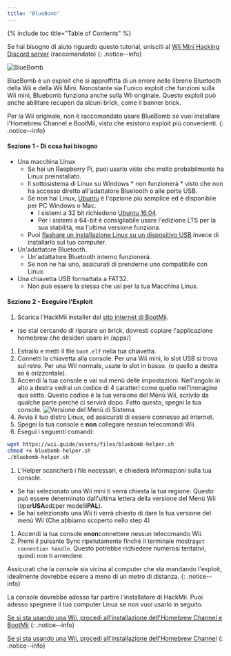 ```yaml
---
title: "BlueBomb"
---
```


{% include toc title="Table of Contents" %}

Se hai bisogno di aiuto riguardo questo tutorial, unisciti al [Wii Mini Hacking Discord server](https://discord.gg/6ryxnkS) (raccomandato)
{: .notice--info}

![BlueBomb](/images/bluebomb.png)

BlueBomb è un exploit che si approffitta di un errore nelle librerie Bluetooth della Wii e della Wii Mini. Nonostante sia l'unico exploit che funzioni sulla Wii mini, Bluebomb funziona anche sulla Wii originale. Questo exploit può anche abilitare recuperi da alcuni brick, come il banner brick.

Per la Wii originale, non è raccomandato usare BlueBomb se vuoi installare l'Homebrew Channel e BootMii, visto che esistono exploit più convenienti.
{: .notice--info}

#### Sezione 1 - Di cosa hai bisogno
- Una macchina Linux
  - Se hai un Raspberry Pi, puoi usarlo visto che molto probabilmente ha Linux preinstallato.
  - Il sottosistema di Linux su Windows * non funzionerà * visto che non ha accesso diretto all'adattatore Bluetooth o alle porte USB.
  - Se non hai Linux, [ Ubuntu](https://ubuntu.com/download/desktop) è l'opzione più semplice ed è disponibile per PC Windows o Mac.
    - I sistemi a 32 bit richiedono [Ubuntu 16.04](http://releases.ubuntu.com/16.04/).
    - Per i sistemi a 64-bit è consigliabile usare l'edizione LTS per la sua stabilità, ma l'ultima versione funziona.
  - Puoi [flashare un installazione Linux su un dispositivo USB](https://ubuntu.com/tutorials/tutorial-create-a-usb-stick-on-windows#1-overview) invece di installarlo sul tuo computer.
- Un'adattatore Bluetooth.
  - Un'adattatore Bluetooth interno funzionerà.
  - Se non ne hai uno, assicurati di prenderne uno compatibile con Linux.
- Una chiavetta USB formattata a FAT32.
  - Non può essere la stessa che usi per la tua Macchina Linux.

#### Sezione 2 - Eseguire l'Exploit
1. Scarica l'HackMii installer dal [sito internet di BootMii](https://bootmii.org/download/).
- (se stai cercando di riparare un brick, dovresti copiare l'applicazione homebrew che desideri usare in /apps/)
1. Estrailo e metti il file `boot.elf` nella tua chiavetta.
1. Connetti la chiavetta alla console. Per una Wii mini, lo slot USB si trova sul retro. Per una Wii normale, usate lo slot in basso. (o quello a destra se è orizzontale).
1. Accendi la tua console e vai sul menù delle impostazioni. Nell'angolo in alto a destra vedrai un codice di 4 caratteri come quello nell'immagine qua sotto. Questo codice è la tua versione del Menù Wii, scrivilo da qualche parte perché ci servirà dopo. Fatto questo, spegni la tua console. ![Versione del Menù di Sistema](/images/Wii/SystemMenuVersion.png)
1. Avvia il tuo distro Linux, ed assicurati di essere connesso ad internet.
1. Spegni la tua console e **non** collegare nessun telecomandi Wii.
1. Esegui i seguenti comandi:
```bash
wget https://wii.guide/assets/files/bluebomb-helper.sh
chmod +x bluebomb-helper.sh
./bluebomb-helper.sh
```
1. L'Helper scaricherà i file necessari, e chiederà informazioni sulla tua console.
  - Se hai selezionato una Wii mini ti verrà chiesta la tua regione. Questo può essere determinato dall'ultima lettera della versione del Menù Wii (`U`per**USA**ed`E`per modelli**PAL**).
  - Se hai selezionato una Wii ti verrà chiesto di dare la tua versione del menù Wii (Che abbiamo scoperto nello step 4)
1. Accendi la tua console e**non**connettere nessun telecomando Wii.
1. Premi il pulsante Sync ripetutamente finché il terminale mostra`got connection handle`. Questo potrebbe richiedere numerosi tentativi, quindi non ti arrendere.

Assicurati che la console sia vicina al computer che sta mandando l'exploit, idealmente dovrebbe essere a meno di un metro di distanza.
{: .notice--info}

La console dovrebbe adesso far partire l'installatore di HackMii. Puoi adesso spegnere il tuo computer Linux se non vuoi usarlo in seguito.

[Se si sta usando una Wii, procedi all'installazione dell'Homebrew Channel e BootMii](hbc)
{: .notice--info}

[Se si sta usando una Wii, procedi all'installazione dell'Homebrew Channel](hbc-mini)
{: .notice--info}
